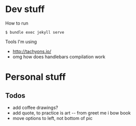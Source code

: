 # Dev stuff

How to run

```
$ bundle exec jekyll serve
```

Tools I'm using

- http://tachyons.io/
- omg how does handlebars compilation work

# Personal stuff

## Todos

- add coffee drawings?
- add quote, to practice is art -- from greet me i bow book
- move options to left, not bottom of pic
